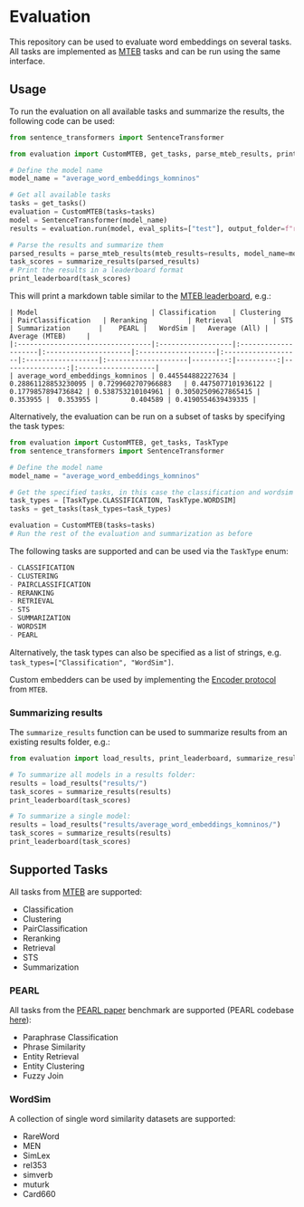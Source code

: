 # Evaluation

This repository can be used to evaluate word embeddings on several tasks. All tasks are implemented as [MTEB](https://github.com/embeddings-benchmark/mteb) tasks and can be run using the same interface.

## Usage

To run the evaluation on all available tasks and summarize the results, the following code can be used:

```python
from sentence_transformers import SentenceTransformer

from evaluation import CustomMTEB, get_tasks, parse_mteb_results, print_leaderboard, summarize_results

# Define the model name
model_name = "average_word_embeddings_komninos"

# Get all available tasks
tasks = get_tasks()
evaluation = CustomMTEB(tasks=tasks)
model = SentenceTransformer(model_name)
results = evaluation.run(model, eval_splits=["test"], output_folder=f"results/{model_name}")

# Parse the results and summarize them
parsed_results = parse_mteb_results(mteb_results=results, model_name=model_name)
task_scores = summarize_results(parsed_results)
# Print the results in a leaderboard format
print_leaderboard(task_scores)
```

This will print a markdown table similar to the [MTEB leaderboard](https://huggingface.co/spaces/mteb/leaderboard), e.g.:

```
| Model                            | Classification    | Clustering          | PairClassification   | Reranking          | Retrieval          | STS               | Summarization       |    PEARL |   WordSim |   Average (All) | Average (MTEB)     |
|:---------------------------------|:------------------|:--------------------|:---------------------|:-------------------|:-------------------|:------------------|:--------------------|---------:|----------:|----------------:|:-------------------|
| average_word_embeddings_komninos | 0.445544882227634 | 0.28861128853230095 | 0.7299602707966883   | 0.4475077101936122 | 0.1779857894736842 | 0.538753210104961 | 0.30502509627865415 | 0.353955 |  0.353955 |        0.404589 | 0.4190554639439335 |
```

Alternatively, the evaluation can be run on a subset of tasks by specifying the task types:

```python
from evaluation import CustomMTEB, get_tasks, TaskType
from sentence_transformers import SentenceTransformer

# Define the model name
model_name = "average_word_embeddings_komninos"

# Get the specified tasks, in this case the classification and wordsim tasks
task_types = [TaskType.CLASSIFICATION, TaskType.WORDSIM]
tasks = get_tasks(task_types=task_types)

evaluation = CustomMTEB(tasks=tasks)
# Run the rest of the evaluation and summarization as before
```

The following tasks are supported and can be used via the `TaskType` enum:
```python
- CLASSIFICATION
- CLUSTERING
- PAIRCLASSIFICATION
- RERANKING
- RETRIEVAL
- STS
- SUMMARIZATION
- WORDSIM
- PEARL
```
Alternatively, the task types can also be specified as a list of strings, e.g. `task_types=["Classification", "WordSim"]`.

Custom embedders can be used by implementing the [Encoder protocol](https://github.com/embeddings-benchmark/mteb/blob/main/mteb/encoder_interface.py#L12) from `MTEB`.

### Summarizing results

The `summarize_results` function can be used to summarize results from an existing results folder, e.g.:

```python
from evaluation import load_results, print_leaderboard, summarize_results

# To summarize all models in a results folder:
results = load_results("results/")
task_scores = summarize_results(results)
print_leaderboard(task_scores)

# To summarize a single model:
results = load_results("results/average_word_embeddings_komninos/")
task_scores = summarize_results(results)
print_leaderboard(task_scores)
```


## Supported Tasks
All tasks from [MTEB](https://github.com/embeddings-benchmark/mteb) are supported:
- Classification
- Clustering
- PairClassification
- Reranking
- Retrieval
- STS
- Summarization

### PEARL
All tasks from the [PEARL paper](https://arxiv.org/pdf/2401.10407) benchmark are supported (PEARL codebase [here](https://github.com/tigerchen52/PEARL)):
- Paraphrase Classification
- Phrase Similarity
- Entity Retrieval
- Entity Clustering
- Fuzzy Join

### WordSim
A collection of single word similarity datasets are supported:
- RareWord
- MEN
- SimLex
- rel353
- simverb
- muturk
- Card660
